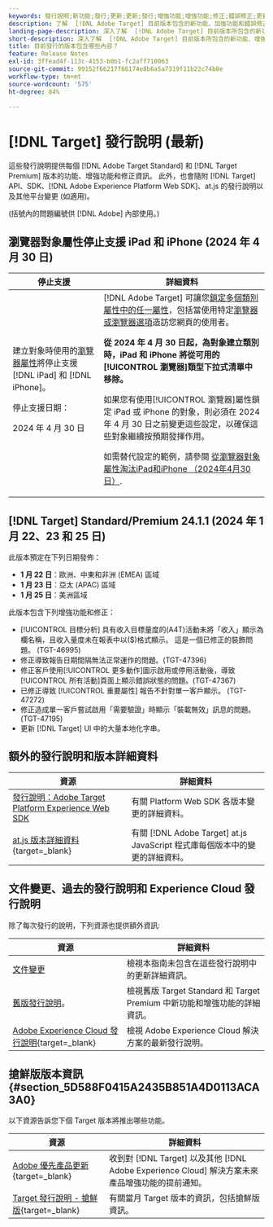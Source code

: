 ```yaml
---
keywords: 發行說明;新功能;發行;更新;更新;發行;增強功能;增強功能;修正;錯誤修正;更新
description: 了解  [!DNL Adobe Target] 目前版本包含的新功能、加強功能和錯誤修正，其中包括 SDK、API 和 JavaScript 程式庫。
landing-page-description: 深入了解  [!DNL Adobe Target] 目前版本所包含的新功能、增強功能和修正。
short-description: 深入了解  [!DNL Adobe Target] 目前版本所包含的新功能、增強功能和修正。
title: 目前發行的版本包含哪些內容？
feature: Release Notes
exl-id: 3ffead4f-113c-4153-b0b1-fc2aff710063
source-git-commit: 99152f66217f66174e8b6a5a7319f11b22c74b8e
workflow-type: tm+mt
source-wordcount: '575'
ht-degree: 84%

---
```


# [!DNL Target] 發行說明 (最新)

這些發行說明提供每個 [!DNL Adobe Target Standard] 和 [!DNL Target Premium] 版本的功能、增強功能和修正資訊。 此外，也會隨附 [!DNL Target] API、SDK、[!DNL Adobe Experience Platform Web SDK]、at.js 的發行說明以及其他平台變更 (如適用)。

(括號內的問題編號供 [!DNL Adobe] 內部使用。)

## 瀏覽器對象屬性停止支援 iPad 和 iPhone (2024 年 4 月 30 日)

| 停止支援 | 詳細資料 |
|--- |--- |
| 建立對象時使用的[瀏覽器屬性](/help/main/c-target/c-audiences/c-target-rules/browser.md)將停止支援 [!DNL iPad] 和 [!DNL iPhone]。<p>停止支援日期：<P>2024 年 4 月 30 日 | [!DNL Adobe Target] 可讓您[鎖定多個類別屬性中的任一屬性](/help/main/c-target/c-audiences/c-target-rules/target-rules.md)，包括當使用特定[瀏覽器或瀏覽器選項](/help/main/c-target/c-audiences/c-target-rules/browser.md)造訪您網頁的使用者。<P><B>從 2024 年 4 月 30 日起，為對象建立類別時，iPad 和 iPhone 將從可用的[!UICONTROL 瀏覽器]類型下拉式清單中移除。</b><P>如果您有使用[!UICONTROL 瀏覽器]屬性鎖定 iPad 或 iPhone 的對象，則必須在 2024 年 4 月 30 日之前變更這些設定，以確保這些對象繼續按預期發揮作用。<p>如需替代設定的範例，請參閱 [從瀏覽器對象屬性淘汰iPad和iPhone （2024年4月30日）](/help/main/c-target/c-audiences/c-target-rules/browser.md#deprecation). |

## [!DNL Target] Standard/Premium 24.1.1 (2024 年 1 月 22、23 和 25 日)

此版本預定在下列日期發佈：

* **1 月 22 日**：歐洲、中東和非洲 (EMEA) 區域
* **1 月 23 日**：亞太 (APAC) 區域
* **1 月 25 日**：美洲區域

此版本包含下列增強功能和修正：

* [!UICONTROL 目標分析] 具有收入目標量度的(A4T)活動未將「收入」顯示為欄名稱，且收入量度未在報表中以($)格式顯示。 這是一個已修正的裝飾問題。 (TGT-46995)
* 修正導致報告日期間隔無法正常運作的問題。(TGT-47396)
* 修正客戶使用[!UICONTROL 更多動作]圖示啟用或停用活動後，導致[!UICONTROL 所有活動]頁面上顯示錯誤狀態的問題。(TGT-47367)
* 已修正導致 [!UICONTROL 重要屬性] 報告不針對單一客戶顯示。 (TGT-47272)
* 修正造成單一客戶嘗試啟用「需要驗證」時顯示「裝載無效」訊息的問題。 (TGT-47195)
* 更新 [!DNL Target] UI 中的大量本地化字串。

## 額外的發行說明和版本詳細資料

| 資源 | 詳細資料 |
|--- |--- |
| [發行說明：Adobe Target Platform Experience Web SDK](https://experienceleague.adobe.com/docs/experience-platform/edge/release-notes.html?lang=zh-Hant) | 有關 Platform Web SDK 各版本變更的詳細資料。 |
| [at.js 版本詳細資料](https://experienceleague.adobe.com/docs/target-dev/developer/client-side/at-js-implementation/target-atjs-versions.html){target=_blank} | 有關 [!DNL Adobe Target] at.js JavaScript 程式庫每個版本中的變更的詳細資料。 |

## 文件變更、過去的發行說明和 Experience Cloud 發行說明

除了每次發行的說明，下列資源也提供額外資訊:

| 資源 | 詳細資料 |
|--- |--- |
| [文件變更](/help/main/r-release-notes/doc-change.md) | 檢視本指南未包含在這些發行說明中的更新詳細資訊。 |
| [舊版發行說明](/help/main/r-release-notes/release-notes-for-previous-releases.md)。 | 檢視舊版 Target Standard 和 Target Premium 中新功能和增強功能的詳細資訊。 |
| [Adobe Experience Cloud 發行說明](https://experienceleague.adobe.com/docs/release-notes/experience-cloud/current.html?lang=zh-Hant){target=_blank} | 檢視 Adobe Experience Cloud 解決方案的最新發行說明。 |

## 搶鮮版版本資訊 {#section_5D588F0415A2435B851A4D0113ACA3A0}

以下資源告訴您下個 Target 版本將推出哪些功能。

| 資源 | 詳細資料 |
|--- |--- |
| [Adobe 優先產品更新](https://www.adobe.com/tw/subscription/priority-product-update.html){target=_blank} | 收到對 [!DNL Target] 以及其他 [!DNL Adobe Experience Cloud] 解決方案未來產品增強功能的提前通知。 |
| [Target 發行說明 - 搶鮮版](/help/main/r-release-notes/target-release-notes.md){target=_blank} | 有關當月 Target 版本的資訊，包括搶鮮版資訊。 |

